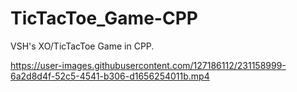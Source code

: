 # TicTacToe_Game-CPP
VSH's XO/TicTacToe Game in CPP.


https://user-images.githubusercontent.com/127186112/231158999-6a2d8d4f-52c5-4541-b306-d1656254011b.mp4

